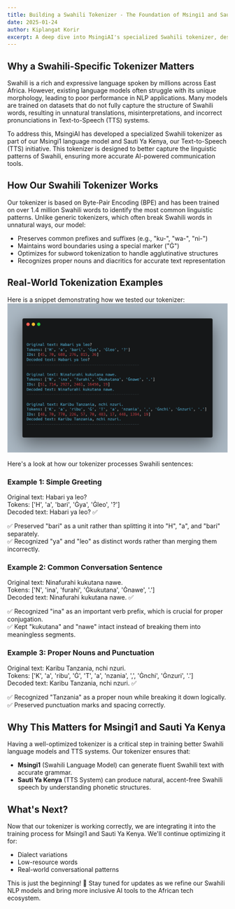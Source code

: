 ```yaml
---
title: Building a Swahili Tokenizer - The Foundation of Msingi1 and Sauti Ya Kenya
date: 2025-01-24
author: Kiplangat Korir
excerpt: A deep dive into MsingiAI's specialized Swahili tokenizer, designed to better capture the linguistic patterns and improve AI-powered communication tools for East Africa.
---
```


Why a Swahili-Specific Tokenizer Matters
---------------------------------------

Swahili is a rich and expressive language spoken by millions across East Africa. However, existing language models often struggle with its unique morphology, leading to poor performance in NLP applications. Many models are trained on datasets that do not fully capture the structure of Swahili words, resulting in unnatural translations, misinterpretations, and incorrect pronunciations in Text-to-Speech (TTS) systems.

To address this, MsingiAI has developed a specialized Swahili tokenizer as part of our Msingi1 language model and Sauti Ya Kenya, our Text-to-Speech (TTS) initiative. This tokenizer is designed to better capture the linguistic patterns of Swahili, ensuring more accurate AI-powered communication tools.

How Our Swahili Tokenizer Works
-----------------------------

Our tokenizer is based on Byte-Pair Encoding (BPE) and has been trained on over 1.4 million Swahili words to identify the most common linguistic patterns. Unlike generic tokenizers, which often break Swahili words in unnatural ways, our model:

- Preserves common prefixes and suffixes (e.g., "ku-", "wa-", "ni-")
- Maintains word boundaries using a special marker ("Ġ")
- Optimizes for subword tokenization to handle agglutinative structures
- Recognizes proper nouns and diacritics for accurate text representation

Real-World Tokenization Examples
-----------------------------
Here is a snippet demonstrating how we tested our tokenizer:
![alt text](<carbon (11).png>)

Here's a look at how our tokenizer processes Swahili sentences:

### Example 1: Simple Greeting
Original text: Habari ya leo?  
Tokens: ['H', 'a', 'bari', 'Ġya', 'Ġleo', '?']  
Decoded text: Habari ya leo? ✅

✅ Preserved "bari" as a unit rather than splitting it into "H", "a", and "bari" separately.  
✅ Recognized "ya" and "leo" as distinct words rather than merging them incorrectly.

### Example 2: Common Conversation Sentence
Original text: Ninafurahi kukutana nawe.  
Tokens: ['N', 'ina', 'furahi', 'Ġkukutana', 'Ġnawe', '.']  
Decoded text: Ninafurahi kukutana nawe. ✅

✅ Recognized "ina" as an important verb prefix, which is crucial for proper conjugation.  
✅ Kept "kukutana" and "nawe" intact instead of breaking them into meaningless segments.

### Example 3: Proper Nouns and Punctuation
Original text: Karibu Tanzania, nchi nzuri.  
Tokens: ['K', 'a', 'ribu', 'Ġ', 'T', 'a', 'nzania', ',', 'Ġnchi', 'Ġnzuri', '.']  
Decoded text: Karibu Tanzania, nchi nzuri. ✅

✅ Recognized "Tanzania" as a proper noun while breaking it down logically.  
✅ Preserved punctuation marks and spacing correctly.

Why This Matters for Msingi1 and Sauti Ya Kenya
--------------------------------------------

Having a well-optimized tokenizer is a critical step in training better Swahili language models and TTS systems. Our tokenizer ensures that:

- **Msingi1** (Swahili Language Model) can generate fluent Swahili text with accurate grammar.
- **Sauti Ya Kenya** (TTS System) can produce natural, accent-free Swahili speech by understanding phonetic structures.

What's Next?
----------

Now that our tokenizer is working correctly, we are integrating it into the training process for Msingi1 and Sauti Ya Kenya. We'll continue optimizing it for:

- Dialect variations
- Low-resource words
- Real-world conversational patterns

This is just the beginning! 🚀 Stay tuned for updates as we refine our Swahili NLP models and bring more inclusive AI tools to the African tech ecosystem.
